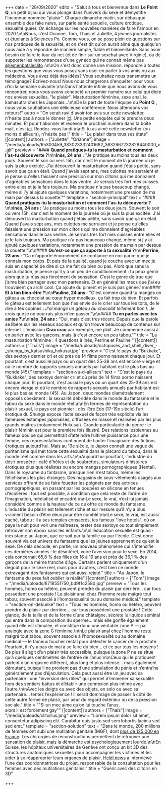 +++
date = "28/09/2020"
edito = "Salut à tous et bienvenue dans **Le Point Q**, un petit bijou qui vous plonge dans l'univers du sexe et démystifie l'inconnue nommée \"plaisir\". Chaque dimanche matin, sur débusque ensemble des fake news, sur parle santé sexuelle, culture érotique, sexualité queer. On échange sur les nouvelles manières de faire l'amour en 2020.\n\nNous, c'est Orianne, Tom, Thaïs et Juliette, 4 jeunes journalistes et étudiants à Sciences Po. Comme vous, on se pose plein de questions sur nos pratiques de la sexualité, et on s'est dit qu'on aurait aimé que quelqu'un nous aide à y répondre de manière simple, fiable et bienveillante. Sans avoir besoin de faire le tour du net (et de finir sur un sexchat avec Virginie), ou de supporter les remontrances d'une gynéco qui ne connait même pas [@jemenbatsleclito](https://www.instagram.com/jemenbatsleclito) .\n\nOn s'est donc donné une mission: répondre à toutes les questions que vous vous posez sans oser en parler à vos amis ou aux médecins. Vous avez déjà des idées? Vous souhaitez nous transmettre un témoignage? Écrivez-nous! Nous nous chargerons d'enquêter pour vous d'ici la semaine suivante.\n\nDans l'attente infinie que nous avons de vous rencontrer, nous vous avons concocté un premier numéro sur celui qui dicte nos envies sexuelles, \"le plaisir\". Masturbation féminine, sexe anal, le kamasutra chez les Japonais…\n\nDe la part de toute l'équipe du **Point Q** , nous vous souhaitons une délicieuse conférence. Nous attendons vos retours!"
outro = "On serait ravi d'avoir ton avis sur cette newsletter, n'hésite pas à nous le donner [ici](https://docs.google.com/forms/d/17b246X6StvcQ3r8yTCEOIyYSOXXjHUvdvgBuZxiSXQE/edit?fbclid=IwAR1gBhu2bITKIYnuVlIIpD3Gv2QYq0TRo_mJd5u3WlZ24Qh3RbjH9_aU65Y). Une petite enquête qui te prendra deux minutes. Et pour t'abonner et recevoir le prochain numéro dans ta boîte mail, c'est [ici](https://forms.gle/8dSqWNbnnD1Jeeyg8). Rendez-vous lundi.\n\nSi tu as aimé cette newsletter (ou moins d'ailleurs), n'hésite pas !"
title = "Le plaisir dans tous ses états"
[[content]]
authors = ["Juliette", "Orianne"]
image = "/media/uploads/65300459_383023332401682_3632667232829440000_n.gif"
preview = "#### **Quand pratiques-tu la masturbation et comment l'as-tu découverte ?**\n\n**Inès, 24 ans :** \"Je pratique au moins tous les deux jours. Souvent le soir ou vers 15h, car c'est le moment de la journée où je suis la plus excitée. J'ai découvert la masturbation quand j'étais petite, sans savoir que ça en était. Quand j'avais sept ans, mes culottes me serraient et je pense qu'elles faisaient une pression sur mon clitoris qui me donnaient d'agréables sensations dans le bas ventre. Je serrais très fort mes cuisses entre elles et je le fais toujours. Ma pratique n'a pas beaucoup changé, même si j'y ai ajouté quelques variations, notamment une pression de ma main par dessus la couette.\""
template = "section-principal"
text = "#### **Quand pratiques-tu la masturbation et comment l'as-tu découverte ?**\n\n**Inès, 24 ans :** \"Je pratique au moins tous les deux jours. Souvent le soir ou vers 15h, car c'est le moment de la journée où je suis la plus excitée. J'ai découvert la masturbation quand j'étais petite, sans savoir que ça en était. Quand j'avais sept ans, mes culottes me serraient et je pense qu'elles faisaient une pression sur mon clitoris qui me donnaient d'agréables sensations dans le bas ventre. Je serrais très fort mes cuisses entre elles et je le fais toujours. Ma pratique n'a pas beaucoup changé, même si j'y ai ajouté quelques variations, notamment une pression de ma main par dessus la couette.\"\n\n#### **Qu'est-ce que ça apporte à ta sexualité ?**\n\n**Perrine, 23 ans :** \"Ca m’apporte énormément de confiance en moi parce que je connais mon corps. Et puis de la qualité, quand je couche avec un mec je suis en capacité de dire si ça me fait du bien ou pas. Alors que sans la masturbation, je pense qu'il y a un peu de conditionnement : tu peux gémir alors que tu n'as pas forcément de sensation. C’est le genre de truc que j’aime bien partager avec mon partenaire. Et en général les mecs que j'ai eu trouvaient ça archi cool. Ça ajoute du piment et je suis pas gênée.\"\n\n#### **Et à ton bien-être ?**\n\n**Pauline, 24 ans :** \"C'est comme quand tu manges un gâteau au chocolat au cœur hyper moelleux, ça fait trop du bien. Et parfois le gâteau est tellement bon que t'as envie de le crier sur tous les toits, de le dire à tes copines : *J'ai mangé un gâteau au chocolat tellement bon !*. Je crois que je ne pourrais plus m'en passer.\"\n\n#### **Tu en parles avec tes amies ?**\n\n**Inès, 24 ans :** \"Oui, mais c'est très récent. Depuis que la parole se libère sur les réseaux sociaux et qu'on trouve beaucoup de contenus sur internet. L'émission **Crac crac** par exemple, me plaît. Je commence aussi à en parler avec les garçons, mais là c'est encore un peu tabou.\""
title = "La masturbation féminine : 4 questions à Inès, Perrine et Pauline "
[[content]]
authors = ["Thaïs"]
image = "/media/uploads/octopuses_and_shell_diver_-_shunga_by_katsushika_hokusai.jpg"
preview = "C’est le pays du \"Bukkake\", des sextoys dernier cri et où près de 14 films porno naissent chaque jour. Et pourtant, c’est aussi le pays où un quart des 25-39 ans est encore vierge et où le nombre de rapports sexuels annuels par habitant est le plus bas au monde (45)."
template = "section-vu-d-ailleurs"
text = "C’est le pays du \"Bukkake\", des sextoys dernier cri et où près de 14 films porno naissent chaque jour. Et pourtant, c’est aussi le pays où un quart des 25-39 ans est encore vierge et où le nombre de rapports sexuels annuels par habitant est le plus bas au monde (45). Au Japon, deux mondes diamétralement opposés coexistent : la sexualité débridée dans le monde du fantasme et le tabou du sexe dans le monde réel.\n\nEn termes de représentation du plaisir sexuel, le pays est pionnier : dès l’ère Edo (17-19e siècle) l’art érotique du Shunga expose l’acte sexuel de façon très explicite via les fameuses estampes japonaises,  diffusées en masse et réalisées par les plus grands maîtres (notamment Hokusai). Grande particularité du genre : le plaisir féminin est pour la première fois illustré. Des relations lesbiennes au fameux poulpe qui permettrait d’atteindre l’ultime jouissance pour une femme, ces représentations continuent de hanter l’imaginaire des fictions érotiques aujourd’hui. Mais au 19e siècle, le Japon connaît une vague de puritanisme qui met toute cette sexualité dans le placard du tabou, dans le monde réel comme dans les arts.\n\nAujourd’hui pourtant, l’industrie du désir prospère : café d’hôtes et de soubrettes, simulateurs d’histoires érotiques plus que réalistes ou encore mangas pornographiques (Hentai). Dans le royaume du fantasme, presque rien n’est tabou, même les fétichismes les plus étranges.  Des magasins de sous-vêtements usagés aux services offrant de se faire fouetter les poignets par des actrices pornographiques, en passant par les poupées en silicone en tenues d’écolières : tout est possible, à condition que cela reste de l’ordre de l’imagination, médiatisé et encadré.\n\nLe sexe, le vrai, n’est lui jamais considéré comme à la hauteur de ce qu’offre ce monde du fantasme. L’industrie du plaisir est tellement riche et sur mesure qu’il n’y a plus vraiment besoin d’être deux pour être comblé.\n\nLe sexe, le vrai, est aussi caché, tabou : il a ses temples consacrés, les fameux \"love hotels\", où on paye la nuit pour voir une maîtresse, tester des sextoys ou tout simplement retrouver son époux sans les enfants.\n\nL’éducation sexuelle est quasi-inexistante au Japon, que ce soit par la famille ou par l'école. C’est donc souvent via cet univers du fantasme que les jeunes apprennent ce qu’est le sexe. De cela découle, en partie, un nouveau phénomène qui s’intensifie ces dernières années : le désintérêt, voire l’aversion pour le sexe. En 2014, cela concernait 65,8 % des filles de 16 à 19 ans et près de 36,1 % des garçons de la même tranche d’âge. Certains parlent uniquement d'un dégoût pour le sexe réel, mais pour d’autres, c’est bien ce monde extravagant des fantasmes qui est aussi rejeté."
title = "Au Japon, le fantasme du sexe fait oublier la réalité"
[[content]]
authors = ["Tom"]
image = "/media/uploads/8718551750_bd9f1c258d.jpg"
preview = "Tous les hommes, homo ou hétéro, peuvent prendre du plaisir par derrière… car tous possèdent une prostate ! Le plaisir anal chez l’homme reste malgré tout tabou, souvent associé à l’homosexualité ou au domaine médical."
template = "section-on-debunke"
text = "Tous les hommes, homo ou hétéro, peuvent prendre du plaisir par derrière… car tous possèdent une prostate ! Cette glande, de la taille et de la forme d’une châtaigne, sécrète le liquide séminal qui entre dans la composition du sperme… mais elle gonfle également quand elle est stimulée, et constitue donc une véritable zone P — par analogie avec la zone G féminine.\n\nLe plaisir anal chez l’homme reste malgré tout tabou, souvent associé à l’homosexualité ou au domaine médical — le fameux toucher rectal pour détecter le cancer de la prostate. Pourtant, il n’y a pas de mal à se faire du bien… et ce par tous les moyens ! De plus il s’agit d’un plaisir très accessible, puisque la zone P ne se situe qu’à quelques centimètres de l’entrée de l’anus.\n\nCeux qui le pratiquent parlent d’un orgasme différent, plus long et plus intense… mais également déroutant, puisqu’il ne provient pas d’une stimulation du pénis et n’entraîne généralement pas d’éjaculation. Cela peut aussi être un jeu avec sa partenaire : une \"inversion des rôles\" qui permet d’emmener sa sexualité hors des sentiers battus et d’établir une connexion plus intime avec l’autre.\n\nAvec les doigts ou avec des objets, en solo ou avec sa partenaire… tentez l’expérience ! Il serait dommage de passer à côté de cette autre forme de plaisir, par peur du regard extérieur ou de la pression sociale."
title = "\"Si un mec aime qu’on lui touche l’anus,<br />alors il est forcément gay\""
[[content]]
authors = ["Thaïs"]
image = "/media/uploads/clitoillus.png"
preview = "Lorem ipsum dolor sit amet, consectetur adipiscing elit. Curabitur quis justo sed sem lobortis lacinia sed sed erat."
template = "section-solution"
text = "Dans le monde, 200 millions de femmes ont subi une mutilation génitale (MGF), dont [plus de 125&nbsp;000 en France](http://beh.santepubliquefrance.fr/beh/2019/21/pdf/2019_21_1.pdf). Les chirurgies de reconstructions permettent de retrouver une sensation de plaisir, mais la démarche est psychologiquement lourde.\n\nEn Suisse, les hôpitaux universitaires de Genève ont conçu un kit 3D des structures anatomiques sexuelles pour accompagner les victimes et les aider à se réapproprier leurs organes de plaisir. [Heidi.news](https://www.heidi.news/sante/des-clitoris-en-3d-pour-aider-les-femmes-victimes-de-mutilation-genitale-a-se-reconstruire) a interviewé l’une des coordonnatrices du projet, responsable de la consultation pour les femmes avec des mutilations génitales."
title = "Guérir avec des clitoris en 3D"

+++

